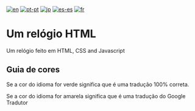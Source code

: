 [![en](https://img.shields.io/badge/lang-en-darkgreen.svg)](https://github.com/staxhinho/Clock/blob/main/README.md)
[![pt-pt](https://img.shields.io/badge/lang-pt--pt-darkgreen.svg)](https://github.com/staxhinho/Clock/blob/main/README/README.pt-pt.md)
[![jp](https://img.shields.io/badge/lang-jp-darkgreen.svg)](https://github.com/staxhinho/Clock/blob/main/README/README.jp-jp.md)
[![es-es](https://img.shields.io/badge/lang-es--es-darkgreen.svg)](https://github.com/staxhinho/Clock/blob/main/README/README.es-es.md)
[![fr](https://img.shields.io/badge/lang-fr-yellow.svg)](https://github.com/staxhinho/Clock/blob/main/README/README.fr-fr.md)

# Um relógio HTML 
Um relógio feito em HTML, CSS and Javascript

## Guia de cores
Se a cor do idioma for verde significa que é uma tradução 100% correta.

Se a cor do idioma for amarela significa que é uma tradução do Google Tradutor
